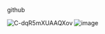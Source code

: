 github

![C-dqR5mXUAAQXov](https://github.com/user-attachments/assets/63ceeb90-3d05-48b8-b645-43b3bc36f4fc)
![image](https://github.com/user-attachments/assets/c21a6c21-e7e8-40ca-a949-be6499637de0)
